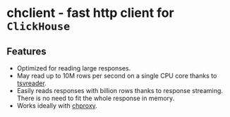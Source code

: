 # chclient - fast http client for `ClickHouse`

## Features

* Optimized for reading large responses.
* May read up to 10M rows per second on a single CPU core thanks
  to [tsvreader](https://github.com/valyala/tsvreader).
* Easily reads responses with billion rows thanks to response streaming.
  There is no need to fit the whole response in memory.
* Works ideally with [chproxy](https://github.com/Vertamedia/chproxy).
